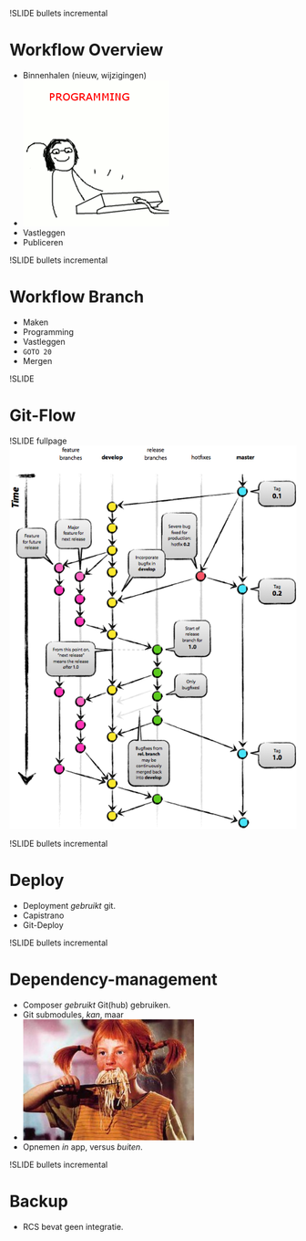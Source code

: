 !SLIDE bullets incremental
# Workflow Overview

* Binnenhalen (nieuw, wijzigingen)
* ![programming](programming.gif)
* Vastleggen
* Publiceren

!SLIDE bullets incremental
# Workflow Branch

* Maken
* Programming
* Vastleggen
* `GOTO 20`
* Mergen

!SLIDE
# Git-Flow
!SLIDE fullpage
![git-flow](git-flow.png)

!SLIDE bullets incremental
# Deploy

* Deployment *gebruikt* git.
* Capistrano
* Git-Deploy

!SLIDE bullets incremental
# Dependency-management

* Composer *gebruikt* Git(hub) gebruiken.
* Git submodules, *kan*, maar
* ![spaghetti](spaghetti.jpg)
* Opnemen *in* app, versus *buiten*.

!SLIDE bullets incremental
# Backup

* RCS bevat geen integratie.
